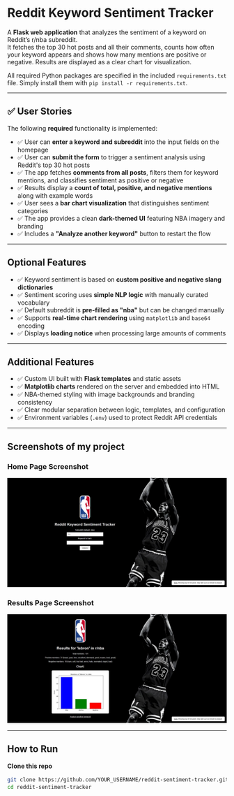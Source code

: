 # Reddit Keyword Sentiment Tracker 

A **Flask web application** that analyzes the sentiment of a keyword on Reddit’s r/nba subreddit.  
It fetches the top 30 hot posts and all their comments, counts how often your keyword appears and shows how many mentions are positive or negative. Results are displayed as a clear chart for visualization.

All required Python packages are specified in the included `requirements.txt` file. Simply install them with `pip install -r requirements.txt`.

---
## ✅ User Stories

The following **required** functionality is implemented:

- ✅ User can **enter a keyword and subreddit** into the input fields on the homepage  
- ✅ User can **submit the form** to trigger a sentiment analysis using Reddit's top 30 hot posts  
- ✅ The app fetches **comments from all posts**, filters them for keyword mentions, and classifies sentiment as positive or negative  
- ✅ Results display a **count of total, positive, and negative mentions** along with example words  
- ✅ User sees a **bar chart visualization** that distinguishes sentiment categories  
- ✅ The app provides a clean **dark-themed UI** featuring NBA imagery and branding  
- ✅ Includes a **"Analyze another keyword"** button to restart the flow  

---

## Optional Features

- ✅ Keyword sentiment is based on **custom positive and negative slang dictionaries**  
- ✅ Sentiment scoring uses **simple NLP logic** with manually curated vocabulary  
- ✅ Default subreddit is **pre-filled as "nba"** but can be changed manually  
- ✅ Supports **real-time chart rendering** using `matplotlib` and `base64` encoding  
- ✅ Displays **loading notice** when processing large amounts of comments  

---

## Additional Features

- ✅ Custom UI built with **Flask templates** and static assets  
- ✅ **Matplotlib charts** rendered on the server and embedded into HTML  
- ✅ NBA-themed styling with image backgrounds and branding consistency  
- ✅ Clear modular separation between logic, templates, and configuration  
- ✅ Environment variables (`.env`) used to protect Reddit API credentials  

---

## Screenshots of my project 

### Home Page Screenshot 
![Home Page](screenshots/home_page.JPG)

### Results Page Screenshot
![Results Page](screenshots/results_page.JPG)

---

## How to Run

**Clone this repo**

```bash
git clone https://github.com/YOUR_USERNAME/reddit-sentiment-tracker.git
cd reddit-sentiment-tracker
